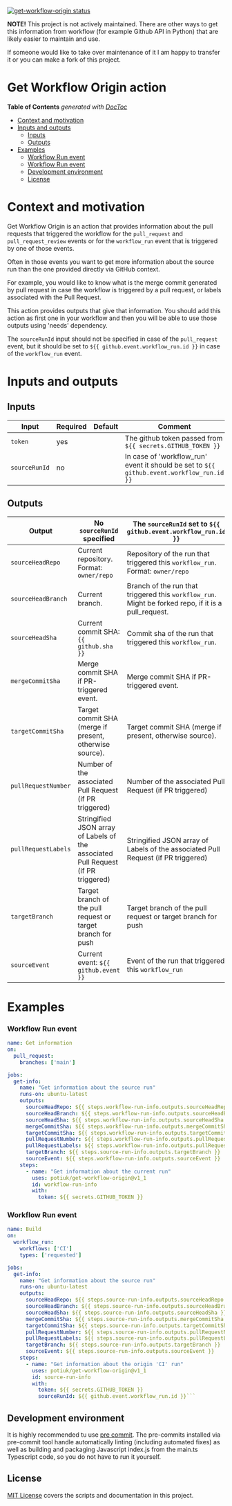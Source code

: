 <p><a href="https://github.com/potiuk/get-workflow-origin/actions">
<img alt="get-workflow-origin status"
    src="https://github.com/potiuk/get-workflow-origin/workflows/Test%20the%20build/badge.svg"></a>

**NOTE!** This project is not actively maintained. There are other ways to get this information from workflow
(for example Github API in Python) that are likely easier to maintain and use. 

If someone would like to take over maintenance of it I am happy to transfer it or you can make a fork of this project.


# Get Workflow Origin action


<!-- START doctoc generated TOC please keep comment here to allow auto update -->
<!-- DON'T EDIT THIS SECTION, INSTEAD RE-RUN doctoc TO UPDATE -->
**Table of Contents**  *generated with [DocToc](https://github.com/thlorenz/doctoc)*

- [Context and motivation](#context-and-motivation)
- [Inputs and outputs](#inputs-and-outputs)
  - [Inputs](#inputs)
  - [Outputs](#outputs)
- [Examples](#examples)
    - [Workflow Run event](#workflow-run-event)
    - [Workflow Run event](#workflow-run-event-1)
  - [Development environment](#development-environment)
  - [License](#license)

<!-- END doctoc generated TOC please keep comment here to allow auto update -->

# Context and motivation

Get Workflow Origin is an action that provides information about the pull requests that triggered the
workflow for the `pull_request` and `pull_request_review` events or for the `workflow_run` event
that is triggered by one of those events.

Often in those events you want to get more information about the source run than the
one provided directly via GitHub context.

For example, you would like to know what is the merge commit generated by pull request in case
the workflow is triggered by a pull request, or labels associated with the Pull Request.

This action provides outputs that give that information. You should add this action as first
one in your workflow and then you will be able to use those outputs using 'needs' dependency.

The `sourceRunId` input should not be specified in case of the `pull_request` event, but it should
be set to `${{ github.event.workflow_run.id }}` in case of the `workflow_run` event.

# Inputs and outputs

## Inputs

| Input                   | Required | Default      | Comment                                                                                                                                                                                                          |
|-------------------------|----------|--------------|-----------------------------------------------------------------------------------------------------|
| `token`                 | yes      |              | The github token passed from `${{ secrets.GITHUB_TOKEN }}`                                          |
| `sourceRunId`           | no       |              | In case of 'workflow_run' event it should be set to `${{ github.event.workflow_run.id }}`           |

## Outputs

| Output               | No `sourceRunId` specified                                                          | The `sourceRunId` set to `${{ github.event.workflow_run.id }}`                                        |
|----------------------|-------------------------------------------------------------------------------------|-------------------------------------------------------------------------------------------------------|
| `sourceHeadRepo`     | Current repository. Format: `owner/repo`                                            | Repository of the run that triggered this `workflow_run`. Format: `owner/repo`                        |
| `sourceHeadBranch`   | Current branch.                                                                     | Branch of the run that triggered this `workflow_run`. Might be forked repo, if it is a pull_request.  |
| `sourceHeadSha`      | Current commit SHA: `{{ github.sha }}`                                              | Commit sha of the run that triggered this `workflow_run`.                                             |
| `mergeCommitSha`     | Merge commit SHA if PR-triggered event.                                             | Merge commit SHA if PR-triggered event.                                                               |
| `targetCommitSha`    | Target commit SHA (merge if present, otherwise source).                             | Target commit SHA (merge if present, otherwise source).                                               |
| `pullRequestNumber`  | Number of the associated Pull Request (if PR triggered)                             | Number of the associated Pull Request (if PR triggered)                                               |
| `pullRequestLabels`  | Stringified JSON array of Labels of the associated Pull Request (if PR triggered)   | Stringified JSON array of Labels of the associated Pull Request (if PR triggered)                     |
| `targetBranch`       | Target branch of the pull request or target branch for push                         | Target branch of the pull request or target branch for push                                           |
| `sourceEvent`        | Current event: ``${{ github.event }}``                                              | Event of the run that triggered this `workflow_run`                                                   |

# Examples

### Workflow Run event

```yaml
name: Get information
on:
  pull_request:
    branches: ['main']

jobs:
  get-info:
    name: "Get information about the source run"
    runs-on: ubuntu-latest
    outputs:
      sourceHeadRepo: ${{ steps.workflow-run-info.outputs.sourceHeadRepo }}
      sourceHeadBranch: ${{ steps.workflow-run-info.outputs.sourceHeadBranch }}
      sourceHeadSha: ${{ steps.workflow-run-info.outputs.sourceHeadSha }}
      mergeCommitSha: ${{ steps.workflow-run-info.outputs.mergeCommitSha }}
      targetCommitSha: ${{ steps.workflow-run-info.outputs.targetCommitSha }}
      pullRequestNumber: ${{ steps.workflow-run-info.outputs.pullRequestNumber }}
      pullRequestLabels: ${{ steps.workflow-run-info.outputs.pullRequestLabels }}
      targetBranch: ${{ steps.source-run-info.outputs.targetBranch }}
      sourceEvent: ${{ steps.workflow-run-info.outputs.sourceEvent }}
    steps:
      - name: "Get information about the current run"
        uses: potiuk/get-workflow-origin@v1_1
        id: workflow-run-info
        with:
          token: ${{ secrets.GITHUB_TOKEN }}
```


### Workflow Run event

```yaml
name: Build
on:
  workflow_run:
    workflows: ['CI']
    types: ['requested']

jobs:
  get-info:
    name: "Get information about the source run"
    runs-on: ubuntu-latest
    outputs:
      sourceHeadRepo: ${{ steps.source-run-info.outputs.sourceHeadRepo }}
      sourceHeadBranch: ${{ steps.source-run-info.outputs.sourceHeadBranch }}
      sourceHeadSha: ${{ steps.source-run-info.outputs.sourceHeadSha }}
      mergeCommitSha: ${{ steps.source-run-info.outputs.mergeCommitSha }}
      targetCommitSha: ${{ steps.source-run-info.outputs.targetCommitSha }}
      pullRequestNumber: ${{ steps.source-run-info.outputs.pullRequestNumber }}
      pullRequestLabels: ${{ steps.source-run-info.outputs.pullRequestLabels }}
      targetBranch: ${{ steps.source-run-info.outputs.targetBranch }}
      sourceEvent: ${{ steps.source-run-info.outputs.sourceEvent }}
    steps:
      - name: "Get information about the origin 'CI' run"
        uses: potiuk/get-workflow-origin@v1_1
        id: source-run-info
        with:
          token: ${{ secrets.GITHUB_TOKEN }}
          sourceRunId: ${{ github.event.workflow_run.id }}```
```


## Development environment

It is highly recommended tu use [pre commit](https://pre-commit.com). The pre-commits
installed via pre-commit tool handle automatically linting (including automated fixes) as well
as building and packaging Javascript index.js from the main.ts Typescript code, so you do not have
to run it yourself.

## License
[MIT License](LICENSE) covers the scripts and documentation in this project.
